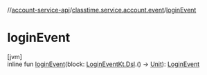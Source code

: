 //[account-service-api](../../index.md)/[classtime.service.account.event](index.md)/[loginEvent](login-event.md)

# loginEvent

[jvm]\
inline fun [loginEvent](login-event.md)(block: [LoginEventKt.Dsl](-login-event-kt/-dsl/index.md).() -&gt; [Unit](https://kotlinlang.org/api/latest/jvm/stdlib/kotlin/-unit/index.html)): [LoginEvent](-login-event/index.md)
